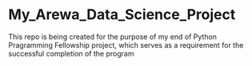 # My_Arewa_Data_Science_Project
This repo is being created for the purpose of my end of Python Pragramming Fellowship project, which serves as a requirement for the successful completion of the program
